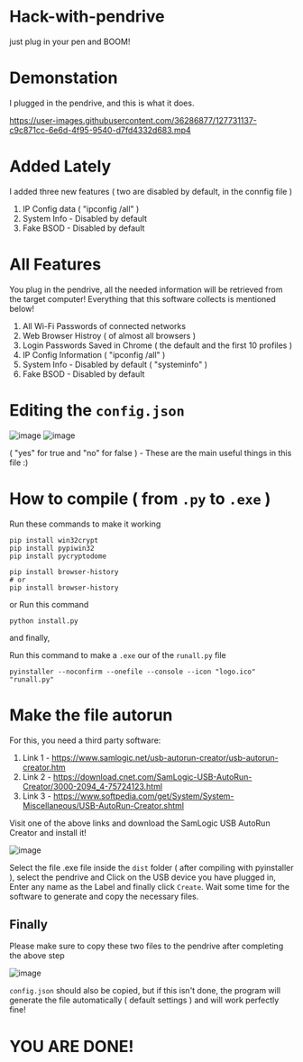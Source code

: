 # Hack-with-pendrive
just plug in your pen and BOOM!

# Demonstation 
I plugged in the pendrive, and this is what it does.

https://user-images.githubusercontent.com/36286877/127731137-c9c871cc-6e6d-4f95-9540-d7fd4332d683.mp4

# Added Lately
I added three new features ( two are disabled by default, in the connfig file )
  1. IP Config data ( "ipconfig /all" )
  2. System Info - Disabled by default
  2. Fake BSOD - Disabled by default

# All Features
You plug in the pendrive, all the needed information will be retrieved from the target computer! Everything that this software collects is mentioned below!
  1. All Wi-Fi Passwords of connected networks
  2. Web Browser Histroy ( of almost all browsers )
  3. Login Passwords Saved in Chrome ( the default and the first 10 profiles )
  4. IP Config Information ( "ipconfig /all" )
  5. System Info - Disabled by default ( "systeminfo" )
  6. Fake BSOD - Disabled by default


# Editing the `config.json`

![image](https://user-images.githubusercontent.com/36286877/127732910-fae06dea-f5eb-4854-915f-28c08022b776.png)
![image](https://user-images.githubusercontent.com/36286877/127732918-dc3f9e70-3792-4a59-b80a-974704725898.png)

( "yes" for true and "no" for false ) - These are the main useful things in this file :)

# How to compile ( from `.py` to `.exe` )
Run these commands to make it working
```
pip install win32crypt
pip install pypiwin32
pip install pycryptodome

pip install browser-history
# or
pip install browser-history
```
or Run this command
```
python install.py
```
and finally,


Run this command to make a `.exe` our of the `runall.py` file
```
pyinstaller --noconfirm --onefile --console --icon "logo.ico" "runall.py"
```

# Make the file autorun
For this, you need a third party software: 
  1. Link 1 - https://www.samlogic.net/usb-autorun-creator/usb-autorun-creator.htm
  2. Link 2 - https://download.cnet.com/SamLogic-USB-AutoRun-Creator/3000-2094_4-75724123.html
  3. Link 3 - https://www.softpedia.com/get/System/System-Miscellaneous/USB-AutoRun-Creator.shtml
  
Visit one of the above links and download the SamLogic USB AutoRun Creator and install it!

![image](https://user-images.githubusercontent.com/36286877/127734445-f196d1a0-3d30-4788-a14e-9a38bd061272.png)

Select the file .exe file inside the `dist` folder ( after compiling with pyinstaller ), select the pendrive and Click on the USB device you have plugged in, Enter any name as the Label and finally click `Create`. Wait some time for the software to generate and copy the necessary files.

## Finally
Please make sure to copy these two files to the pendrive after completing the above step

![image](https://user-images.githubusercontent.com/36286877/127734734-49538c82-b357-4cf8-8e56-4fe4027d3e04.png)


`config.json` should also be copied, but if this isn't done, the program will generate the file automatically ( default settings ) and will work perfectly fine!

# YOU ARE DONE!

